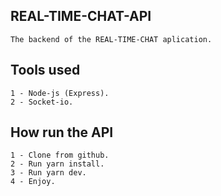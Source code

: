 ## REAL-TIME-CHAT-API

```The backend of the REAL-TIME-CHAT aplication.```

## Tools used

```
1 - Node-js (Express).
2 - Socket-io.
```

## How run the API

```
1 - Clone from github.
2 - Run yarn install.
3 - Run yarn dev.
4 - Enjoy. 
```
